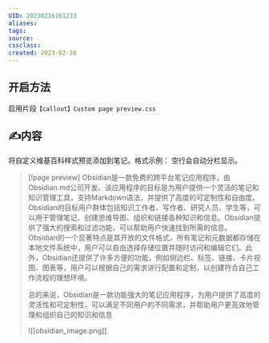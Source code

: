 ```yaml
---
UID: 20230216161233 
aliases: 
tags: 
source: 
cssclass: 
created: 2023-02-16
---
```


## 开启方法
启用片段`【callout】Custom page preview.css`
## ✍内容

将自定义维基百科样式预览添加到笔记。格式示例：
空行会自动分栏显示。

> [!page preview]
> Obsidian是一款免费的跨平台笔记应用程序，由Obsidian.md公司开发。该应用程序的目标是为用户提供一个灵活的笔记和知识管理工具，支持Markdown语法，并提供了高度的可定制性和自由度。Obsidian的目标用户群体包括知识工作者、写作者、研究人员、学生等，可以用于管理笔记、创建思维导图、组织和链接各种知识和信息。Obsidian提供了强大的搜索和过滤功能，可以帮助用户快速找到所需的信息。
> Obsidian的一个显著特点是其开放的文件格式，所有笔记和元数据都存储在本地文件系统中，用户可以自由选择存储位置并随时访问和编辑它们。此外，Obsidian还提供了许多方便的功能，例如侧边栏、标签、链接、卡片视图、图表等，用户可以根据自己的需求进行配置和定制，以创建符合自己工作流程的理想环境。
> 
>总的来说，Obsidian是一款功能强大的笔记应用程序，为用户提供了高度的灵活性和可定制性，可以满足不同用户的不同需求，并帮助用户更高效地管理和组织自己的知识和信息
>
> ![[obsidian_image.png]]

